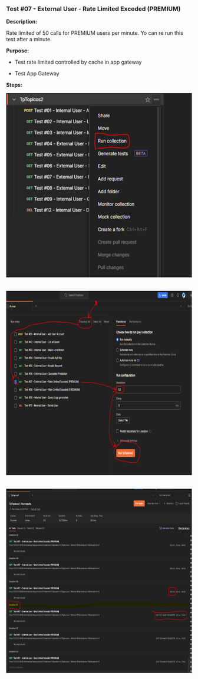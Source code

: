### Test #07 - External User - Rate Limited Exceded (PREMIUM)

**Description:**

Rate limited of 50 calls for PREMIUM users per minute.
Yo can re run this test after a minute.

**Purpose:**

- Test rate limited controlled by cache in app gateway

- Test App Gateway

**Steps:**

<img height="500" src="./images/Test_07_0.PNG">
<br><br><br>
<img height="500" src="./images/Test_07_1.PNG">
<br><br><br>
<img height="500" src="./images/Test_07_2.PNG">
